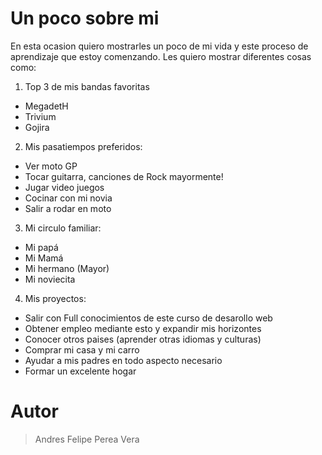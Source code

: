 # Un poco sobre mi
 
 En esta ocasion quiero mostrarles un poco de mi vida y este proceso de aprendizaje que estoy comenzando. Les quiero mostrar diferentes cosas como:

 1. Top 3 de mis bandas favoritas

 * MegadetH
 * Trivium
 * Gojira

 2. Mis pasatiempos preferidos:

 * Ver moto GP
 * Tocar guitarra, canciones de Rock mayormente!
 * Jugar video juegos
 * Cocinar con mi novia
 * Salir a rodar en moto

 3. Mi circulo familiar:

 * Mi papá
 * Mi Mamá
 * Mi hermano (Mayor)
 * Mi noviecita

 4. Mis proyectos:
 * Salir con Full conocimientos de este curso de desarollo web
 * Obtener empleo mediante esto y expandir mis horizontes
 * Conocer otros paises (aprender otras idiomas y culturas)
 * Comprar mi casa y mi carro
 * Ayudar a mis padres en todo aspecto necesario
 * Formar un excelente hogar


 # Autor
  >Andres Felipe Perea Vera
  
 

